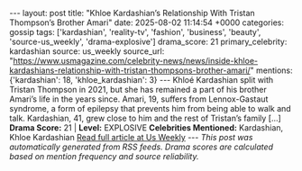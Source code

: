 --- layout: post title: "Khloe Kardashian’s Relationship With Tristan Thompson’s Brother Amari" date: 2025-08-02 11:14:54 +0000 categories: gossip tags: ['kardashian', 'reality-tv', 'fashion', 'business', 'beauty', 'source-us_weekly', 'drama-explosive'] drama_score: 21 primary_celebrity: kardashian source: us_weekly source_url: "https://www.usmagazine.com/celebrity-news/news/inside-khloe-kardashians-relationship-with-tristan-thompsons-brother-amari/" mentions: {'kardashian': 18, 'khloe_kardashian': 3} --- Khloé Kardashian split with Tristan Thompson in 2021, but she has remained a part of his brother Amari’s life in the years since. Amari, 19, suffers from Lennox-Gastaut syndrome, a form of epilepsy that prevents him from being able to walk and talk. Kardashian, 41, grew close to him and the rest of Tristan’s family […] **Drama Score:** 21 | **Level:** EXPLOSIVE **Celebrities Mentioned:** Kardashian, Khloe Kardashian [Read full article at Us Weekly](https://www.usmagazine.com/celebrity-news/news/inside-khloe-kardashians-relationship-with-tristan-thompsons-brother-amari/) --- *This post was automatically generated from RSS feeds. Drama scores are calculated based on mention frequency and source reliability.*